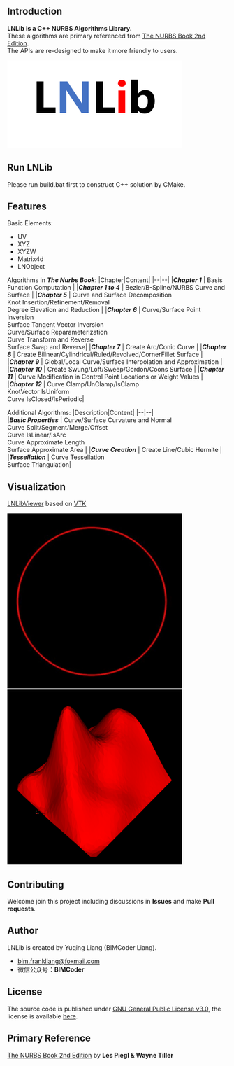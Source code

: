 ## Introduction
**LNLib is a C++ NURBS Algorithms Library.** <br/>These algorithms are primary referenced from [The NURBS Book 2nd Edition](https://link.springer.com/book/10.1007/978-3-642-97385-7). <br/>The APIs are re-designed to make it more friendly to users.

<img src="assets/LNLib.png" width=400 height=200>

## Run LNLib
Please run build.bat first to construct C++ solution by CMake.

## Features
Basic Elements:
- UV
- XYZ
- XYZW
- Matrix4d
- LNObject

Algorithms in ***The Nurbs Book***:
|Chapter|Content|
|--|--|
|***Chapter 1***  | Basis Function Computation |
|***Chapter 1 to 4***  | Bezier/B-Spline/NURBS Curve and Surface |
|***Chapter 5***  | Curve and Surface Decomposition</br>Knot Insertion/Refinement/Removal</br>Degree Elevation and Reduction |
|***Chapter 6***  | Curve/Surface Point Inversion</br>Surface Tangent Vector Inversion</br>Curve/Surface Reparameterization</br>Curve Transform and Reverse</br> Surface Swap and Reverse|
|***Chapter 7***  | Create Arc/Conic Curve |
|***Chapter 8***  | Create Bilinear/Cylindrical/Ruled/Revolved/CornerFillet Surface |
|***Chapter 9***  | Global/Local Curve/Surface Interpolation and Approximation |
|***Chapter 10***  | Create Swung/Loft/Sweep/Gordon/Coons Surface |
|***Chapter 11***  | Curve Modification in Control Point Locations or Weight Values |
|***Chapter 12***  | Curve Clamp/UnClamp/IsClamp </br> KnotVector IsUniform </br> Curve IsClosed/IsPeriodic|

Additional Algorithms:
|Description|Content|
|--|--|  
|***Basic Properties***  | Curve/Surface Curvature and Normal</br>Curve Split/Segment/Merge/Offset</br>Curve IsLinear/IsArc</br>Curve Approximate Length</br>Surface Approximate Area |
|***Curve Creation***  | Create Line/Cubic Hermite |
|***Tessellation***  | Curve Tessellation </br> Surface Triangulation|

## Visualization
[LNLibViewer](https://github.com/BIMCoderLiang/LNLibViewer) based on [VTK](https://vtk.org/)

<img src="assets/curve.png" width=400 height=400><img src="assets/surface.png" width=400 height=400>

## Contributing
Welcome join this project including discussions in **Issues** and make **Pull requests**.

## Author
LNLib is created by Yuqing Liang (BIMCoder Liang).

- bim.frankliang@foxmail.com
- 微信公众号：**BIMCoder**

## License
The source code is published under [GNU General Public License v3.0](https://www.gnu.org/licenses/), the license is available [here](LICENSE).

## Primary Reference
[The NURBS Book 2nd Edition](https://link.springer.com/book/10.1007/978-3-642-97385-7) by **Les Piegl & Wayne Tiller**
